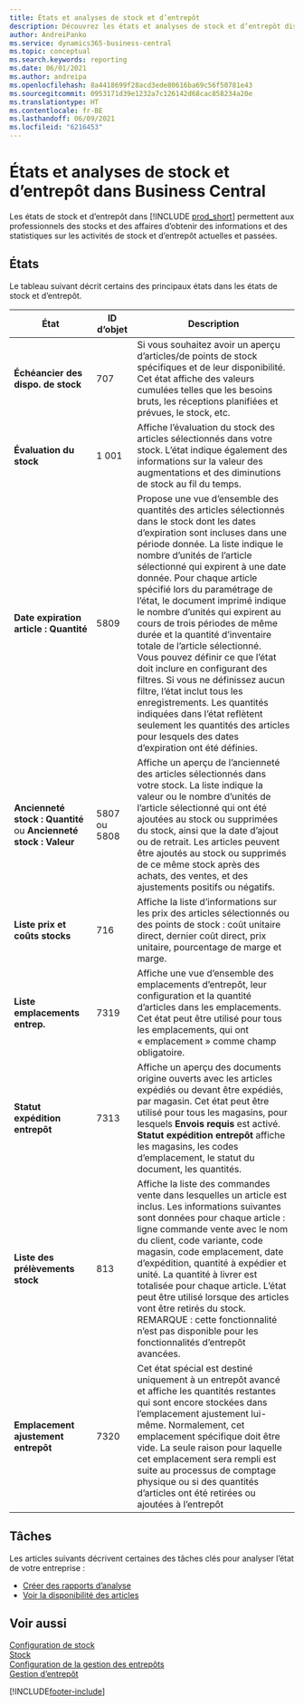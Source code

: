 ```yaml
---
title: États et analyses de stock et d’entrepôt
description: Découvrez les états et analyses de stock et d’entrepôt disponibles dans la version standard de Business Central afin que vous puissiez suivre votre activité.
author: AndreiPanko
ms.service: dynamics365-business-central
ms.topic: conceptual
ms.search.keywords: reporting
ms.date: 06/01/2021
ms.author: andreipa
ms.openlocfilehash: 8a4418699f28acd3ede80616ba69c56f50781e43
ms.sourcegitcommit: 0953171d39e1232a7c126142d68cac858234a20e
ms.translationtype: HT
ms.contentlocale: fr-BE
ms.lasthandoff: 06/09/2021
ms.locfileid: "6216453"
---
```

# <a name="inventory-and-warehouse-reports-and-analytics-in-business-central"></a>États et analyses de stock et d’entrepôt dans Business Central

Les états de stock et d’entrepôt dans [!INCLUDE [prod_short](includes/prod_short.md)] permettent aux professionnels des stocks et des affaires d’obtenir des informations et des statistiques sur les activités de stock et d’entrepôt actuelles et passées.  

## <a name="reports"></a>États

Le tableau suivant décrit certains des principaux états dans les états de stock et d’entrepôt.

|État |ID d’objet|Description  |
|---------|---------|---------|
|**Échéancier des dispo. de stock**|707|Si vous souhaitez avoir un aperçu d’articles/de points de stock spécifiques et de leur disponibilité. Cet état affiche des valeurs cumulées telles que les besoins bruts, les réceptions planifiées et prévues, le stock, etc. |
|**Évaluation du stock**|1 001|Affiche l’évaluation du stock des articles sélectionnés dans votre stock. L’état indique également des informations sur la valeur des augmentations et des diminutions de stock au fil du temps.|
|**Date expiration article : Quantité**|5809|Propose une vue d’ensemble des quantités des articles sélectionnés dans le stock dont les dates d’expiration sont incluses dans une période donnée. La liste indique le nombre d’unités de l’article sélectionné qui expirent à une date donnée. Pour chaque article spécifié lors du paramétrage de l’état, le document imprimé indique le nombre d’unités qui expirent au cours de trois périodes de même durée et la quantité d’inventaire totale de l’article sélectionné.<br>Vous pouvez définir ce que l’état doit inclure en configurant des filtres. Si vous ne définissez aucun filtre, l’état inclut tous les enregistrements. Les quantités indiquées dans l’état reflètent seulement les quantités des articles pour lesquels des dates d’expiration ont été définies.|
|**Ancienneté stock : Quantité** ou **Ancienneté stock : Valeur**|5807 ou 5808|Affiche un aperçu de l’ancienneté des articles sélectionnés dans votre stock. La liste indique la valeur ou le nombre d’unités de l’article sélectionné qui ont été ajoutées au stock ou supprimées du stock, ainsi que la date d’ajout ou de retrait. Les articles peuvent être ajoutés au stock ou supprimés de ce même stock après des achats, des ventes, et des ajustements positifs ou négatifs.|
|**Liste prix et coûts stocks**|716|Affiche la liste d’informations sur les prix des articles sélectionnés ou des points de stock : coût unitaire direct, dernier coût direct, prix unitaire, pourcentage de marge et marge. |
|**Liste emplacements entrep.**|7319|Affiche une vue d’ensemble des emplacements d’entrepôt, leur configuration et la quantité d’articles dans les emplacements. Cet état peut être utilisé pour tous les emplacements, qui ont « emplacement » comme champ obligatoire. |
|**Statut expédition entrepôt**|7313|Affiche un aperçu des documents origine ouverts avec les articles expédiés ou devant être expédiés, par magasin. Cet état peut être utilisé pour tous les magasins, pour lesquels **Envois requis** est activé. **Statut expédition entrepôt** affiche les magasins, les codes d’emplacement, le statut du document, les quantités.|
|**Liste des prélèvements stock**|813|Affiche la liste des commandes vente dans lesquelles un article est inclus. Les informations suivantes sont données pour chaque article : ligne commande vente avec le nom du client, code variante, code magasin, code emplacement, date d’expédition, quantité à expédier et unité. La quantité à livrer est totalisée pour chaque article. L’état peut être utilisé lorsque des articles vont être retirés du stock.<br>REMARQUE : cette fonctionnalité n’est pas disponible pour les fonctionnalités d’entrepôt avancées.|
|**Emplacement ajustement entrepôt**|7320|Cet état spécial est destiné uniquement à un entrepôt avancé et affiche les quantités restantes qui sont encore stockées dans l’emplacement ajustement lui-même. Normalement, cet emplacement spécifique doit être vide. La seule raison pour laquelle cet emplacement sera rempli est suite au processus de comptage physique ou si des quantités d’articles ont été retirées ou ajoutées à l’entrepôt|


## <a name="tasks"></a>Tâches

Les articles suivants décrivent certaines des tâches clés pour analyser l’état de votre entreprise :

* [Créer des rapports d’analyse](bi-how-create-analysis-views-reports.md)  
* [Voir la disponibilité des articles](inventory-how-availability-overview.md)


## <a name="see-also"></a>Voir aussi

[Configuration de stock](inventory-setup-inventory.md)  
[Stock](inventory-manage-inventory.md)  
[Configuration de la gestion des entrepôts](warehouse-setup-warehouse.md)  
[Gestion d’entrepôt](warehouse-manage-warehouse.md)  

[!INCLUDE[footer-include](includes/footer-banner.md)]
